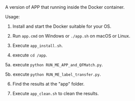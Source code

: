 A version of APP that running inside the Docker container.


Usage:


1. Install and start the Docker suitable for your OS.

2. Run `app.cmd` on Windows or `./app.sh` on macOS or Linux.

3. Execute `app_install.sh`.

4. execute `cd /app`.

5a. execute `python RUN_ME_APP_and_QFMatch.py`.

5b. execute `python RUN_ME_label_transfer.py`.

6. Find the results at the "app" folder.

7. Execute `app_clean.sh` to clean the results.

